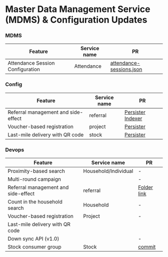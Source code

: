 # Master Data Management Service (MDMS) & Configuration Updates

### **MDMS**

| Feature                          | Service name | PR                                                                                                                                   |
| -------------------------------- | ------------ | ------------------------------------------------------------------------------------------------------------------------------------ |
| Attendance Session Configuration | ​Attendance  | ​[attendance-sessions.json](https://github.com/egovernments/egov-mdms-data/blob/UNIFIED-DEV/data/mz/health/attendance-sessions.json) |

### **Config**

| Feature                             | Service name | PR                                                                                                                                                                                                                                                        |
| ----------------------------------- | ------------ | --------------------------------------------------------------------------------------------------------------------------------------------------------------------------------------------------------------------------------------------------------- |
| Referral management and side-effect | referral     | ​[Persister](https://github.com/egovernments/health-campaign-config/blob/DEMO/egov-persister/referral-management-persister.yml) [Indexer](https://github.com/egovernments/health-campaign-config/blob/DEMO/egov-indexer/referral-management-indexer.yml)​ |
| Voucher-based registration          | project      | ​[Persister](https://github.com/egovernments/health-campaign-config/blob/DEMO/egov-persister/project-persister.yml)​                                                                                                                                      |
| Last-mile delivery with QR code     | stock        | ​[Persister](https://github.com/egovernments/health-campaign-config/blob/DEMO/egov-persister/stock-persister.yml)​                                                                                                                                        |

### **Devops**

| Feature                             | Service name         | PR                                                                                                                                                |
| ----------------------------------- | -------------------- | ------------------------------------------------------------------------------------------------------------------------------------------------- |
| Proximity-based search              | Household/Individual | -                                                                                                                                                 |
| Multi-round campaign                | ​                    | -                                                                                                                                                 |
| Referral management and side-effect | referral             | ​[Folder link](https://github.com/egovernments/health-campaign-devops/tree/master/deploy-as-code/helm/charts/health-services/referralmanagement)​ |
| Count in the household search       | Household            | -                                                                                                                                                 |
| Voucher-based registration          | Project              | -                                                                                                                                                 |
| Last-mile delivery with QR code     | ​                    | ​                                                                                                                                                 |
| Down sync API (v1.0)                | ​                    | -                                                                                                                                                 |
| Stock consumer group                | Stock                | ​[commit](https://github.com/egovernments/health-campaign-devops/commit/8f740dc95d695c7994194b49d39c057f0647c237)​                                |
